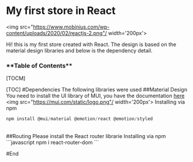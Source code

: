 <h1>My first store in React</h1>


<img src="https://www.mobinius.com/wp-content/uploads/2020/02/reactjs-2.png"/ width='200px'>

Hi! this is my first store created with React. The design is based on the material design libraries and below is the dependency detail.
<br>

<h3>**Table of Contents**</h3>

[TOCM]

[TOC]
#Dependencies
The following libraries were used
##Material Design
You need to install the UI library of MUI, you have the documentation [here](httphttps://mui.com/getting-started/installation/:// "here")
<img src="https://mui.com/static/logo.png"/ width='200px'>
Installing via npm
```javascript
npm install @mui/material @emotion/react @emotion/styled
```
<br>
##Routing
Please install the React router librarie
Installing via npm
```javascript
npm i react-router-dom
```

#End
